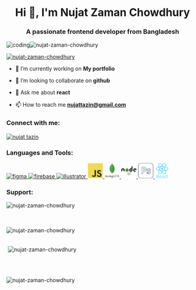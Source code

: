 <h1 align="center">Hi 👋, I'm Nujat Zaman Chowdhury</h1>
<h3 align="center">A passionate frontend developer from Bangladesh</h3>

<img align="left" src="https://i.ibb.co/Fh6Y2Dz/Black-Modern-Personal-Linked-In-Banner.png" alt="coding">

<p align="left"> <img src="https://komarev.com/ghpvc/?username=nujat-zaman-chowdhury&label=Profile%20views&color=0e75b6&style=flat" alt="nujat-zaman-chowdhury" /> </p>

<p align="left"> <a href="https://github.com/ryo-ma/github-profile-trophy"><img src="https://github-profile-trophy.vercel.app/?username=nujat-zaman-chowdhury" alt="nujat-zaman-chowdhury" /></a> </p>

- 🔭 I’m currently working on **My portfolio**

- 👯 I’m looking to collaborate on **github**

- 💬 Ask me about **react**

- 📫 How to reach me **nujattazin@gmail.com**

<h3 align="left">Connect with me:</h3>
<p align="left">
<a href="https://fb.com/nujat tazin" target="blank"><img align="center" src="https://raw.githubusercontent.com/rahuldkjain/github-profile-readme-generator/master/src/images/icons/Social/facebook.svg" alt="nujat tazin" height="30" width="40" /></a>
</p>

<h3 align="left">Languages and Tools:</h3>
<p align="left"> <a href="https://www.figma.com/" target="_blank" rel="noreferrer"> <img src="https://www.vectorlogo.zone/logos/figma/figma-icon.svg" alt="figma" width="40" height="40"/> </a> <a href="https://firebase.google.com/" target="_blank" rel="noreferrer"> <img src="https://www.vectorlogo.zone/logos/firebase/firebase-icon.svg" alt="firebase" width="40" height="40"/> </a> <a href="https://www.adobe.com/in/products/illustrator.html" target="_blank" rel="noreferrer"> <img src="https://www.vectorlogo.zone/logos/adobe_illustrator/adobe_illustrator-icon.svg" alt="illustrator" width="40" height="40"/> </a> <a href="https://developer.mozilla.org/en-US/docs/Web/JavaScript" target="_blank" rel="noreferrer"> <img src="https://raw.githubusercontent.com/devicons/devicon/master/icons/javascript/javascript-original.svg" alt="javascript" width="40" height="40"/> </a> <a href="https://www.mongodb.com/" target="_blank" rel="noreferrer"> <img src="https://raw.githubusercontent.com/devicons/devicon/master/icons/mongodb/mongodb-original-wordmark.svg" alt="mongodb" width="40" height="40"/> </a> <a href="https://nodejs.org" target="_blank" rel="noreferrer"> <img src="https://raw.githubusercontent.com/devicons/devicon/master/icons/nodejs/nodejs-original-wordmark.svg" alt="nodejs" width="40" height="40"/> </a> <a href="https://www.photoshop.com/en" target="_blank" rel="noreferrer"> <img src="https://raw.githubusercontent.com/devicons/devicon/master/icons/photoshop/photoshop-line.svg" alt="photoshop" width="40" height="40"/> </a> <a href="https://reactjs.org/" target="_blank" rel="noreferrer"> <img src="https://raw.githubusercontent.com/devicons/devicon/master/icons/react/react-original-wordmark.svg" alt="react" width="40" height="40"/> </a> </p>

<h3 align="left">Support:</h3>
<p><a href="https://ko-fi.com/nujat-zaman-chowdhury"> <img align="left" src="https://cdn.ko-fi.com/cdn/kofi3.png?v=3" height="50" width="210" alt="nujat-zaman-chowdhury" /></a></p><br><br><br>

<p><img align="left" src="https://github-readme-stats.vercel.app/api/top-langs?username=nujat-zaman-chowdhury&show_icons=true&locale=en&layout=compact" alt="nujat-zaman-chowdhury" /></p>
<br><br>
<p>&nbsp;<img align="center" src="https://github-readme-stats.vercel.app/api?username=nujat-zaman-chowdhury&show_icons=true&locale=en" alt="nujat-zaman-chowdhury" /></p>
<br><br>
<p><img align="center" src="https://github-readme-streak-stats.herokuapp.com/?user=nujat-zaman-chowdhury&" alt="nujat-zaman-chowdhury" /></p>
